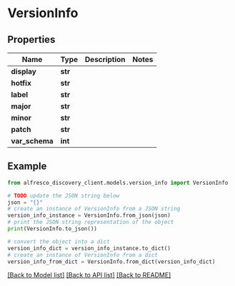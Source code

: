 # VersionInfo


## Properties

Name | Type | Description | Notes
------------ | ------------- | ------------- | -------------
**display** | **str** |  | 
**hotfix** | **str** |  | 
**label** | **str** |  | 
**major** | **str** |  | 
**minor** | **str** |  | 
**patch** | **str** |  | 
**var_schema** | **int** |  | 

## Example

```python
from alfresco_discovery_client.models.version_info import VersionInfo

# TODO update the JSON string below
json = "{}"
# create an instance of VersionInfo from a JSON string
version_info_instance = VersionInfo.from_json(json)
# print the JSON string representation of the object
print(VersionInfo.to_json())

# convert the object into a dict
version_info_dict = version_info_instance.to_dict()
# create an instance of VersionInfo from a dict
version_info_from_dict = VersionInfo.from_dict(version_info_dict)
```
[[Back to Model list]](../README.md#documentation-for-models) [[Back to API list]](../README.md#documentation-for-api-endpoints) [[Back to README]](../README.md)


